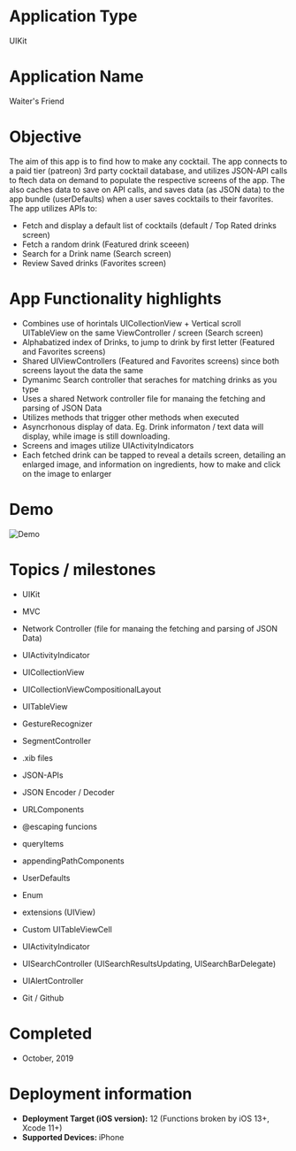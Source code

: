 # Application Type
UIKit

# Application Name
Waiter's Friend

# Objective
The aim of this app is to find how to make any cocktail. The app connects to a paid tier (patreon) 3rd party cocktail database, and utilizes JSON-API calls to ftech data on demand to populate the respective screens of the app.
The also caches data to save on API calls, and saves data (as JSON data) to the app bundle (userDefaults) when a user saves cocktails to their favorites.
The app utilizes APIs to:
- Fetch and display a default list of cocktails (default / Top Rated drinks screen)
- Fetch a random drink (Featured drink sceeen)
- Search for a Drink name (Search screen)
- Review Saved drinks (Favorites screen)

# App Functionality highlights
- Combines use of horintals UICollectionView + Vertical scroll UITableView on the same ViewController / screen (Search screen)
- Alphabatized index of Drinks, to jump to drink by first letter (Featured and Favorites screens)
- Shared UIViewControllers (Featured and Favorites screens) since both screens layout the data the same
- Dymanimc Search controller that seraches for matching drinks as you type
- Uses a shared Network controller file for manaing the fetching and parsing of JSON Data
- Utilizes methods that trigger other methods when executed
- Asyncrhonous display of data. Eg. Drink informaton / text data will display, while image is still downloading. 
- Screens and images utilize UIActivityIndicators
- Each fetched drink can be tapped to reveal a details screen, detailing an enlarged image, and information on ingredients, how to make and click on the image to enlarger

# Demo
![Demo](Demo_06122019.gif)

# Topics / milestones

- UIKit

- MVC

- Network Controller (file for manaing the fetching and parsing of JSON Data)

- UIActivityIndicator

- UICollectionView

- UICollectionViewCompositionalLayout

- UITableView

- GestureRecognizer

- SegmentController

- .xib files

- JSON-APIs

- JSON Encoder / Decoder

- URLComponents

- @escaping funcions

- queryItems

- appendingPathComponents

- UserDefaults

- Enum

- extensions (UIView)

- Custom UITableViewCell

- UIActivityIndicator

- UISearchController (UISearchResultsUpdating, UISearchBarDelegate)

- UIAlertController

- Git / Github


# Completed
- October, 2019

# Deployment information

- <strong>Deployment Target (iOS version):</strong> 12 (Functions broken by iOS 13+, Xcode 11+)
- <strong>Supported Devices: </strong>iPhone
